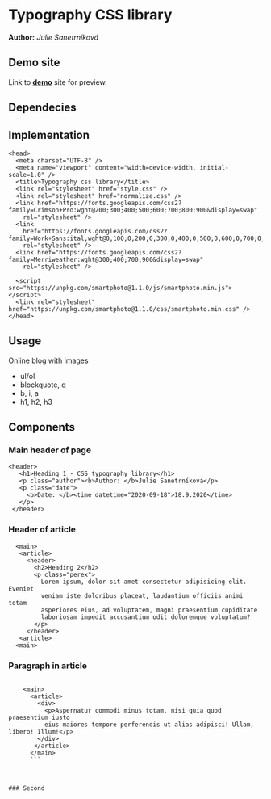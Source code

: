 # Typography CSS library
**Author:** *Julie Sanetrníková*

## Demo site
Link to **[demo](http://www.github.io)** site for preview.

## Dependecies
<link rel="stylesheet" href="normalize.css" />

## Implementation
```
<head>
  <meta charset="UTF-8" />
  <meta name="viewport" content="width=device-width, initial-scale=1.0" />
  <title>Typography css library</title>
  <link rel="stylesheet" href="style.css" />
  <link rel="stylesheet" href="normalize.css" />
  <link href="https://fonts.googleapis.com/css2?family=Crimson+Pro:wght@200;300;400;500;600;700;800;900&display=swap"
    rel="stylesheet" />
  <link
    href="https://fonts.googleapis.com/css2?family=Work+Sans:ital,wght@0,100;0,200;0,300;0,400;0,500;0,600;0,700;0,800;0,900;1,100;1,200;1,300;1,400;1,500;1,600&display=swap"
    rel="stylesheet" />
  <link href="https://fonts.googleapis.com/css2?family=Merriweather:wght@300;400;700;900&display=swap"
    rel="stylesheet" />

  <script src="https://unpkg.com/smartphoto@1.1.0/js/smartphoto.min.js"></script>
  <link rel="stylesheet" href="https://unpkg.com/smartphoto@1.1.0/css/smartphoto.min.css" />
</head>
```

## Usage
Online blog with images
* ul/ol
* blockquote, q
* b, i, a
* h1, h2, h3

## Components
### Main header of page
 ```
 <header>
    <h1>Heading 1 - CSS typography library</h1>
    <p class="author"><b>Author: </b>Julie Sanetrníková</p>
    <p class="date">
      <b>Date: </b><time datetime="2020-09-18">18.9.2020</time>
    </p>
  </header>
  ```
  
 ### Header of article 
 ```
   <main>
    <article>
      <header>
        <h2>Heading 2</h2>
        <p class="perex">
          Lorem ipsum, dolor sit amet consectetur adipisicing elit. Eveniet
          veniam iste doloribus placeat, laudantium officiis animi totam
          asperiores eius, ad voluptatem, magni praesentium cupiditate
          laboriosam impedit accusantium odit doloremque voluptatum?
        </p>
      </header>
    <article>
   <main>
   ```
   
### Paragraph in article
```

    <main>
      <article>
        <div>
          <p>Aspernatur commodi minus totam, nisi quia quod praesentium iusto
          eius maiores tempore perferendis ut alias adipisci! Ullam, libero! Illum!</p>
        </div>
       </article>
      </main>
      ```
      
      

### Second
